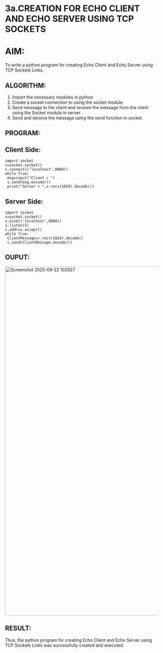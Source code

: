 # 3a.CREATION FOR ECHO CLIENT AND ECHO SERVER USING TCP SOCKETS
# AIM:
To write a python program for creating Echo Client and Echo Server using TCP
Sockets Links.
## ALGORITHM:
1. Import the necessary modules in python
2. Create a socket connection to using the socket module.
3. Send message to the client and receive the message from the client using the Socket module in
 server .
4. Send and receive the message using the send function in socket.
## PROGRAM:
## Client Side:
```
import socket 
s=socket.socket() 
s.connect(('localhost',8000)) 
while True:
 msg=input("Client > ")
 s.send(msg.encode())
 print("Server > ",s.recv(1024).decode())
```
## Server Side:
```
import socket 
s=socket.socket() 
s.bind(('localhost',8000)) 
s.listen(5) 
c,addr=s.accept()
while True: 
 ClientMessage=c.recv(1024).decode() 
 c.send(ClientMessage.encode())
```
## OUPUT:
<img width="1919" height="1147" alt="Screenshot 2025-09-22 102927" src="https://github.com/user-attachments/assets/f500a5fd-5f8b-42f6-93c8-363c93025ec2" />

## RESULT:
Thus, the python program for creating Echo Client and Echo Server using TCP Sockets Links 
was successfully created and executed.
